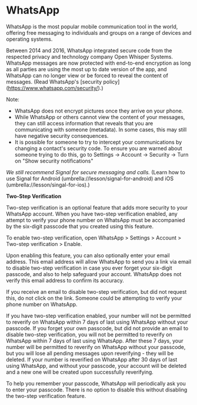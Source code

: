 [Title]: # (WhatsApp)
[Order]: # (3)

# WhatsApp

WhatsApp is the most popular mobile communication tool in the world, offering free messaging to individuals and groups on a range of devices and operating systems. 

Between 2014 and 2016, WhatsApp integrated secure code from the respected privacy and technology company Open Whisper Systems. WhatsApp messages are now protected with end-to-end encryption as long as all parties are using the most up to date version of the app, and WhatsApp can no longer view or be forced to reveal the content of messages. (Read WhatsApp's [security policy] (https://www.whatsapp.com/security/).)  

Note:

*   WhatsApp does not encrypt pictures once they arrive on your phone.
*   While WhatsApp or others cannot view the content of your messages, they can still access information that reveals that you are communicating with someone (metadata). In some cases, this may still have negative security consequences.
* 	It is possible for someone to try to intercept your communications by changing a contact's security code. To ensure you are warned about someone trying to do this, go to Settings -> Account -> Security -> Turn on "Show security notifications"

*We still recommend Signal for secure messaging and calls.* (Learn how to use Signal for Android (umbrella://lesson/signal-for-android) and iOS (umbrella://lesson/singal-for-ios).) 

**Two-Step Verification**

Two-step verification is an optional feature that adds more security to your WhatsApp account. When you have two-step verification enabled, any attempt to verify your phone number on WhatsApp must be accompanied by the six-digit passcode that you created using this feature.

To enable two-step verification, open WhatsApp > Settings > Account > Two-step verification > Enable.

Upon enabling this feature, you can also optionally enter your email address. This email address will allow WhatsApp to send you a link via email to disable two-step verification in case you ever forget your six-digit passcode, and also to help safeguard your account. WhatsApp does not verify this email address to confirm its accuracy. 

If you receive an email to disable two-step verification, but did not request this, do not click on the link. Someone could be attempting to verify your phone number on WhatsApp.

If you have two-step verification enabled, your number will not be permitted to reverify on WhatsApp within 7 days of last using WhatsApp without your passcode. If you forget your own passcode, but did not provide an email to disable two-step verification, you will not be permitted to reverify on WhatsApp within 7 days of last using WhatsApp. After these 7 days, your number will be permitted to reverify on WhatsApp without your passcode, but you will lose all pending messages upon reverifying - they will be deleted. If your number is reverified on WhatsApp after 30 days of last using WhatsApp, and without your passcode, your account will be deleted and a new one will be created upon successfully reverifying.

To help you remember your passcode, WhatsApp will periodically ask you to enter your passcode. There is no option to disable this without disabling the two-step verification feature.
